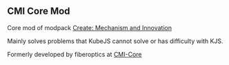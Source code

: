 ## CMI Core Mod

Core mod of modpack [Create: Mechanism and Innovation](https://github.com/VechniMetel/CodeNameCIM2)

Mainly solves problems that KubeJS cannot solve or has difficulty with KJS.

Formerly developed by fiberoptics at [CMI-Core](https://github.com/fiberoptics-0/CMI-Core)